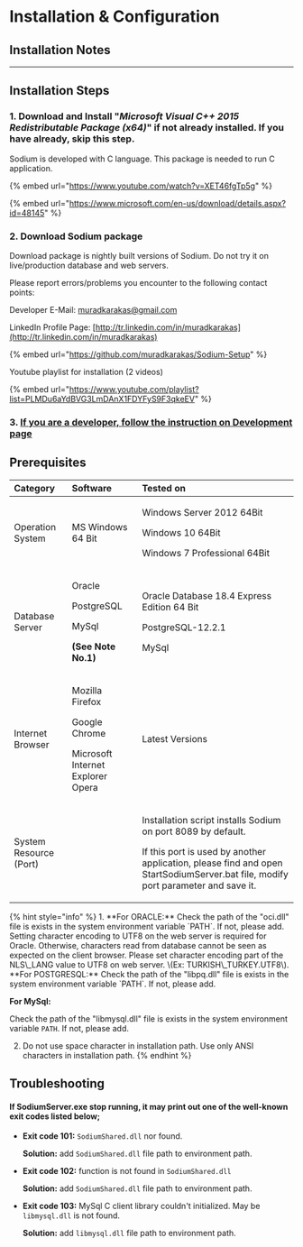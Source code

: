 # Installation & Configuration

## Installation Notes

---

## Installation Steps

### 1. Download and Install "_Microsoft Visual C++ 2015 Redistributable Package \(x64\)_" if not already installed. If you have already, skip this step.

Sodium is developed with C language. This package is needed to run C application.

{% embed url="https://www.youtube.com/watch?v=XET46fgTp5g" %}

{% embed url="https://www.microsoft.com/en-us/download/details.aspx?id=48145" %}

### 2.  Download Sodium package

Download package is nightly built versions of Sodium. Do not try it on live/production database and web servers.

Please report errors/problems you encounter to the following contact points:

Developer E-Mail: [muradkarakas@gmail.com](https://muradkarakas.github.io/Sodium-Manual/download_page.html#) 

LinkedIn Profile Page: [http://tr.linkedin.com/in/muradkarakas](http://tr.linkedin.com/in/muradkarakas)

{% embed url="https://github.com/muradkarakas/Sodium-Setup" %}

Youtube playlist for installation \(2 videos\)

{% embed url="https://www.youtube.com/playlist?list=PLMDu6aYdBVG3LmDAnX1FDYFyS9F3qkeEV" %}

### 3. [If you are a developer, follow the instruction on Development page](development/ide.md)

## Prerequisites

<table>
  <thead>
    <tr>
      <th style="text-align:left"><b>Category</b>
      </th>
      <th style="text-align:left"> <b>Software</b>
      </th>
      <th style="text-align:left"> <b>Tested on</b>
      </th>
    </tr>
  </thead>
  <tbody>
    <tr>
      <td style="text-align:left">Operation System</td>
      <td style="text-align:left">MS Windows 64 Bit</td>
      <td style="text-align:left">
        <p>Windows Server 2012 64Bit</p>
        <p>Windows 10 64Bit</p>
        <p>Windows 7 Professional 64Bit</p>
      </td>
    </tr>
    <tr>
      <td style="text-align:left">Database Server</td>
      <td style="text-align:left">
        <p>Oracle</p>
        <p>PostgreSQL</p>
        <p>MySql</p>
        <p><b>(See Note No.1)</b>
        </p>
      </td>
      <td style="text-align:left">
        <p>Oracle Database 18.4 Express Edition 64 Bit</p>
        <p>PostgreSQL-12.2.1</p>
        <p>MySql</p>
      </td>
    </tr>
    <tr>
      <td style="text-align:left">Internet Browser</td>
      <td style="text-align:left">
        <p>Mozilla Firefox</p>
        <p>Google Chrome</p>
        <p>Microsoft Internet Explorer Opera</p>
      </td>
      <td style="text-align:left">Latest Versions</td>
    </tr>
    <tr>
      <td style="text-align:left">System Resource (Port)</td>
      <td style="text-align:left">&#x200B;</td>
      <td style="text-align:left">
        <p>Installation script installs Sodium on port 8089 by default.</p>
        <p>If this port is used by another application, please find and open StartSodiumServer.bat
          file, modify port parameter and save it.</p>
      </td>
    </tr>
  </tbody>
</table>{% hint style="info" %}
1. **For ORACLE:**  
   Check the path of the "oci.dll" file is exists in the system environment variable `PATH`. If not, please add.  
   Setting character encoding to UTF8 on the web server is required for Oracle. Otherwise, characters read from database cannot be seen as expected on the client browser. Please set character encoding part of the NLS\_LANG value to UTF8 on web server. \(Ex: TURKISH\_TURKEY.UTF8\).  
   **For POSTGRESQL:**  
   Check the path of the "libpq.dll" file is exists in the system environment variable `PATH`. If not, please add. 

   **For MySql:**

   Check the path of the "libmysql.dll" file is exists in the system environment variable `PATH`. If not, please add.

2. Do not use space character in installation path. Use only ANSI characters in installation path.
{% endhint %}

## Troubleshooting

#### If SodiumServer.exe stop running, it may print out one of the well-known exit codes listed below;

* **Exit code 101:** `SodiumShared.dll` nor found.

  **Solution:** add `SodiumShared.dll` file path to environment path.

* **Exit code 102:** function is not found in `SodiumShared.dll`

  **Solution:** add `SodiumShared.dll` file path to environment path.

* **Exit code 103:** MySql C client library couldn't initialized. May be `libmysql.dll` is not found.

  **Solution:** add `libmysql.dll` file path to environment path.

